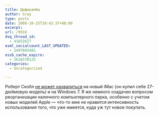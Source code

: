 ```yaml
---
title: Дифирамбы
author: Gray
type: posts
date: 2009-10-25T10:43:37+00:00
excerpt:
url: /9918
dsq_thread_id:
  - 41652617
esml_socialcount_LAST_UPDATED:
  - 1497093481
essb_cache_expire:
  - 1616578125
categories:
  - Uncategorized

---
```








Роберт Скобл [не может нахвалиться][1] на новый iMac (он купил себе 27-дюймовую модель) и на Windows 7. Я же немного озадачен вопросом реорганизации наличного компьютерного парка, особенно с учетом новых моделей Apple &#8212; что-то мне не нравится интенсивность использования того, что уже имеется, куда уж тут новое покупать.

 [1]: http://scobleizer.com/2009/10/24/my-new-imac-rocks-and-so-does-windows-7/